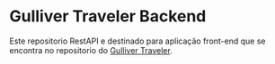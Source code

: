# Gulliver Traveler Backend

Este repositorio RestAPI e destinado para aplicação front-end que se encontra no repositorio do [Gulliver Traveler](https://github.com/luciana-pereira/gulliver-traveler).
